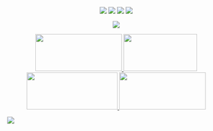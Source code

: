 <p align="center">
  <img src="https://files.catbox.moe/kwol4i.png">
 <img src="https://komarev.com/ghpvc/?username=10shadows&color=lightgrey&style=plastic&label=LOST+SOULS">
  <img src="https://images2.imgbox.com/74/ba/Uu3Y67et_o.png">
  <img src="https://images2.imgbox.com/47/91/CbxEOPnX_o.png"> </p>
   <p align="center">
  <img src="https://files.catbox.moe/xa568i.png">
<p align="center"> <a href="https://portal.atabook.org/"> <img src="https://images2.imgbox.com/60/e8/1gqm8LZ1_o.png" height="86px" width="200px"> </a> <a href="https://rentry.co/angelofdarkness"> <img src="https://images2.imgbox.com/a2/32/kWbOE1rF_o.png" height="86px" width="170px"> </a> <a href="https://pronouns.cc/@anchor"> <img src="https://images2.imgbox.com/0d/95/bcvjT3gN_o.png"  height="86px" width="210px"> </a> <a href="https://toyhou.se/xpurgation"> <img src="https://images2.imgbox.com/ba/56/40WB24Hi_o.png" height="86px" width="200px"> </a> </p>
  <img src="https://files.catbox.moe/9v6zjx.png">
</p>

</p>
